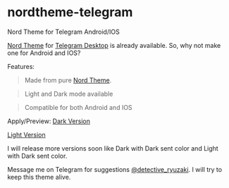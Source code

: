 # nordtheme-telegram
Nord Theme for Telegram Android/IOS

[Nord Theme](https://nordtheme.com) for [Telegram Desktop](https://github.com/gilbertw1/telegram-nord-theme) is already available. So, why not make one for Android and IOS?

Features:
>Made from pure [Nord Theme](https://nordtheme.com).

>Light and Dark mode available

>Compatible for both Android and IOS

Apply/Preview:
[Dark Version](https://t.me/addtheme/nord_dark_kde)

[Light Version](https://t.me/addtheme/nordic_light_kde)

I will release more versions soon like Dark with Dark sent color and Light with Dark sent color.

Message me on Telegram for suggestions [@detective_ryuzaki](https://t.me/detective_ryuzaki). I will try to keep this theme alive.
